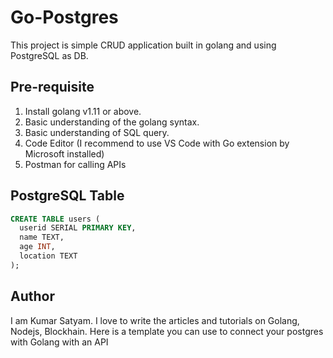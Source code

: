 # Go-Postgres

This project is simple CRUD application built in golang and using PostgreSQL as DB.


## Pre-requisite
1. Install golang v1.11 or above.
2. Basic understanding of the golang syntax.
3. Basic understanding of SQL query.
4. Code Editor (I recommend to use VS Code with Go extension by Microsoft installed)
5. Postman for calling APIs
  
## PostgreSQL Table

```sql
CREATE TABLE users (
  userid SERIAL PRIMARY KEY,
  name TEXT,
  age INT,
  location TEXT
);
```

## Author

I am Kumar Satyam. 
I love to write the articles and tutorials on Golang, Nodejs, Blockhain.
Here is a template you can use to connect your postgres with Golang with an API   

